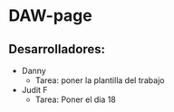 # DAW-page
## Desarrolladores:
- Danny
    - Tarea: poner la plantilla del trabajo
- Judit F
    - Tarea: Poner el dia 18

